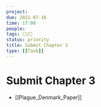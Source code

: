 ```yaml
---
project:
due: 2021-07-16
time: 17:00
people:
tags: ⬜/🧨 
status: priority
title: Submit Chapter 3
type: [[Task]]
---
```


# Submit Chapter 3

- [[Plague_Denmark_Paper]]